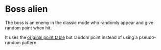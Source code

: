 # Boss alien
The boss is an enemy in the classic mode who randomly appear and  give random point when hit.

It uses the [original point table](https://spaceinvaders.fandom.com/wiki/UFO) but random point instead of using a pseudo-random pattern.